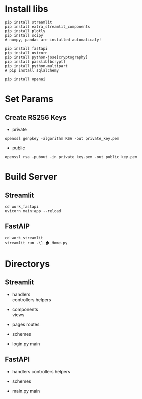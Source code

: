 # Install libs

```
pip install streamlit
pip install extra_streamlit_components
pip install plotly
pip install scipy
# numpy, pandas are installed automaticaly!

pip install fastapi
pip install uvicorn
pip install python-jose[cryptography]
pip install passlib[bcrypt]
pip install python-multipart
# pip install sqlalchemy

pip install openai
```

# Set Params

## Create RS256 Keys
* private
```
openssl genpkey -algorithm RSA -out private_key.pem
```
* public
```
openssl rsa -pubout -in private_key.pem -out public_key.pem
```

# Build Server

## Streamlit

```
cd work_fastapi
uvicorn main:app --reload
```

## FastAIP

```
cd work_streamlit
streamlit run .\1_🏠_Home.py
```

# Directorys

## Streamlit

- handlers   
  controllers
  helpers

- components  
   views

- pages
  routes

- schemes

- login.py
  main

## FastAPI

- handlers
  controllers
  helpers

- schemes

- main.py
  main

